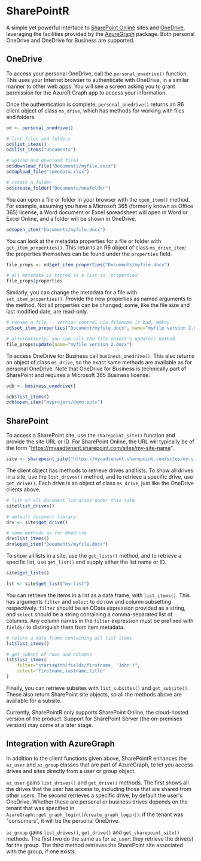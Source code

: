 # SharePointR

A simple yet powerful interface to [SharePoint Online](https://www.microsoft.com/en-au/microsoft-365/sharepoint/collaboration) sites and [OneDrive](https://www.microsoft.com/en-au/microsoft-365/onedrive/online-cloud-storage), leveraging the facilities provided by the [AzureGraph](https://cran.r-project.org/package=AzureGraph) package. Both personal OneDrive and OneDrive for Business are supported.

## OneDrive

To access your personal OneDrive, call the `personal_onedrive()` function. This uses your Internet browser to authenticate with OneDrive, in a similar manner to other web apps. You will see a screen asking you to grant permission for the AzureR Graph app to access your information.

Once the authentication is complete, `personal_onedrive()` returns an R6 client object of class `ms_drive`, which has methods for working with files and folders.

```r
od <- personal_onedrive()

# list files and folders
od$list_items()
od$list_items("Documents")

# upload and download files
od$download_file("Documents/myfile.docx")
od$upload_file("somedata.xlsx")

# create a folder
od$create_folder("Documents/newfolder")
```

You can open a file or folder in your browser with the `open_item()` method. For example, assuming you have a Microsoft 365 (formerly known as Office 365) license, a Word document or Excel spreadsheet will open in Word or Excel Online, and a folder will be shown in OneDrive.

```r
od$open_item("Documents/myfile.docx")
```

You can look at the metadata properties for a file or folder with `get_item_properties()`. This returns an R6 object of class `ms_drive_item`; the properties themselves can be found under the `properties` field.

```r
file_props <- od$get_item_properties("Documents/myfile.docx")

# all metadata is stored as a list in 'properties'
file_props$properties
```

Similarly, you can change the metadata for a file with `set_item_properties()`. Provide the new properties as named arguments to the method. Not all properties can be changed; some, like the file size and last modified date, are read-only.

```r
# rename a file -- version control via filename is bad, mmkay
od$set_item_properties("Document/myfile.docx", name="myfile version 2.docx")

# alternatively, you can call the file object's update() method
file_props$update(name="myfile version 2.docx")
```

To access OneDrive for Business call `business_onedrive()`. This also returns an object of class `ms_drive`, so the exact same methods are available as for personal OneDrive. Note that OneDrive for Business is technically part of SharePoint and requires a Microsoft 365 Business license.

```r
odb <- business_onedrive()

odb$list_items()
odb$open_item("myproject/demo.pptx")
```

## SharePoint

To access a SharePoint site, use the `sharepoint_site()` function and provide the site URL or ID. For SharePoint Online, the URL will typically be of the form "https://myaadtenant.sharepoint.com/sites/my-site-name".

```r
site <- sharepoint_site("https://myaadtenant.sharepoint.com/sites/my-site-name")
```

The client object has methods to retrieve drives and lists. To show all drives in a site, use the `list_drives()` method, and to retrieve a specific drive, use `get_drive()`. Each drive is an object of class `ms_drive`, just like the OneDrive clients above.

```r
# list of all document libraries under this site
site$list_drives()

# default document library
drv <- site$get_drive()

# same methods as for OneDrive
drv$list_items()
drv$open_item("Documents/myfile.docx")
```

To show all lists in a site, use the `get_lists()` method, and to retrieve a specific list, use `get_list()` and supply either the list name or ID.

```r
site$get_lists()

lst <- site$get_list("my-list")
```

You can retrieve the items in a list as a data frame, with `list_items()`. This has arguments `filter` and `select` to do row and column subsetting respectively. `filter` should be an OData expression provided as a string, and `select` should be a string containing a comma-separated list of columns. Any column names in the `filter` expression must be prefixed with `fields/` to distinguish them from item metadata.

```r
# return a data frame containing all list items
lst$list_items()

# get subset of rows and columns
lst$list_items(
    filter="startsWith(fields/firstname, 'John')",
    select="firstname,lastname,title"
)
```

Finally, you can retrieve subsites with `list_subsites()` and `get_subsite()`. These also return SharePoint site objects, so all the methods above are available for a subsite.

Currently, SharePointR only supports SharePoint Online, the cloud-hosted version of the product. Support for SharePoint Server (the on-premises version) may come at a later stage.

## Integration with AzureGraph

In addition to the client functions given above, SharePointR enhances the `az_user` and `az_group` classes that are part of AzureGraph, to let you access drives and sites directly from a user or group object.

`az_user` gains `list_drives()` and `get_drive()` methods. The first shows all the drives that the user has access to, including those that are shared from other users. The second retrieves a specific drive, by default the user's OneDrive. Whether these are personal or business drives depends on the tenant that was specified in `AzureGraph::get_graph_login()`/`create_graph_login()`: if the tenant was "consumers", it will be the personal OneDrive.

`az_group` gains `list_drives()`, `get_drive()` and `get_sharepoint_site()` methods. The first two do the same as for `az_user`: they retrieve the drive(s) for the group. The third method retrieves the SharePoint site associated with the group, if one exists.
